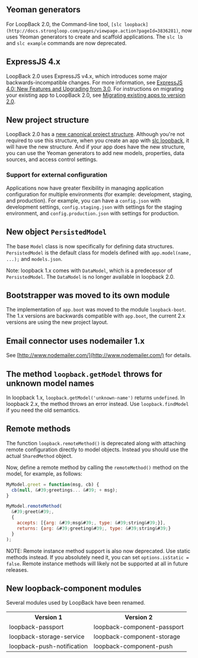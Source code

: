 ## Yeoman generators

For LoopBack 2.0, the Command-line tool, `[slc loopback](http://docs.strongloop.com/pages/viewpage.action?pageId=3836281)`, now uses Yeoman generators to create and scaffold applications.  The `slc lb` and `slc example` commands are now deprecated.

## ExpressJS 4.x

LoopBack 2.0 uses ExpressJS v4.x, which introduces some major backwards-incompatible changes. For more information, see [ExpressJS 4.0: New Features and Upgrading from 3.0](http://scotch.io/bar-talk/expressjs-4-0-new-features-and-upgrading-from-3-0).  For instructions on migrating your existing app to LoopBack 2.0, see [Migrating existing apps to version 2.0](/display/LB/Migrating+existing+apps+to+version+2.0).

## New project structure

LoopBack 2.0 has a [new canonical project structure](/display/LB/Project+layout+reference).  Although you're not required to use this structure, when you create an app with [slc loopback](/display/SLC/slc+loopback), it will have the new structure.  And if your app does have the new structure, you can use the Yeoman generators to add new models, properties, data sources, and access control settings.

### Support for external configuration

Applications now have greater flexibility in managing application configuration for multiple environments (for example: development, staging, and production).  For example, you can have a `config.json` with development settings, `config.staging.json` with settings for the staging environment, and `config.production.json` with settings for production.

## New object `PersistedModel`

The base `Model` class is now specifically for defining data structures. `PersistedModel` is the default class for models defined with `app.model(name, ...);` and `models.json`.

Note: loopback 1.x comes with `DataModel`, which is a predecessor of `PersistedModel`. The `DataModel` is no longer available in loopback 2.0.

## Bootstrapper was moved to its own module

The implementation of `app.boot` was moved to the module `loopback-boot`. The 1.x versions are backwards compatible with `app.boot`, the current 2.x versions are using the new project layout.

## Email connector uses nodemailer 1.x

See [http://www.nodemailer.com/](http://www.nodemailer.com/) for details.

## The method `loopback.getModel` throws for unknown model names

In loopback 1.x, `loopback.getModel('unknown-name')` returns `undefined`. In loopback 2.x, the method throws an error instead. Use `loopback.findModel` if you need the old semantics.

## Remote methods

The function `loopback.remoteMethod()` is deprecated along with attaching remote configuration directly to model objects. Instead you should use the actual `SharedMethod` object.

Now, define a remote method by calling the `remoteMethod()` method on the model, for example, as follows:

```js
MyModel.greet = function(msg, cb) {
  cb(null, &#39;greetings... &#39; + msg);
}

MyModel.remoteMethod(
  &#39;greet&#39;,
  {
    accepts: [{arg: &#39;msg&#39;, type: &#39;string&#39;}],
    returns: {arg: &#39;greeting&#39;, type: &#39;string&#39;}
  }
);
```

NOTE: Remote instance method support is also now deprecated. Use static methods instead. If you absolutely need it, you can set `options.isStatic = false`.
Remote instance methods will likely not be supported at all in future releases.</span>


## New loopback-component modules

Several modules used by LoopBack have been renamed.
<table class="confluenceTable"><tbody><tr><th class="confluenceTh">Version 1</th><th class="confluenceTh">Version 2</th></tr><tr><td class="confluenceTd">loopback-passport</td><td class="confluenceTd">loopback-component-passport</td></tr><tr><td class="confluenceTd">loopback-storage-service</td><td class="confluenceTd">loopback-component-storage</td></tr><tr><td class="confluenceTd">loopback-push-notification</td><td class="confluenceTd">loopback-component-push</td></tr></tbody></table></div>
